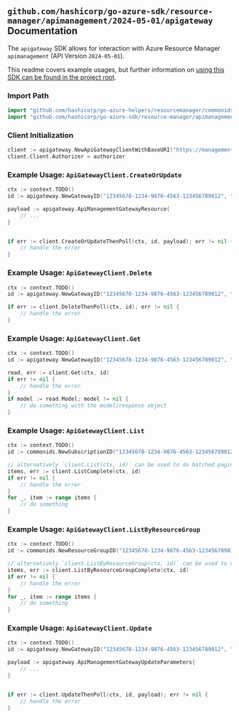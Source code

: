
## `github.com/hashicorp/go-azure-sdk/resource-manager/apimanagement/2024-05-01/apigateway` Documentation

The `apigateway` SDK allows for interaction with Azure Resource Manager `apimanagement` (API Version `2024-05-01`).

This readme covers example usages, but further information on [using this SDK can be found in the project root](https://github.com/hashicorp/go-azure-sdk/tree/main/docs).

### Import Path

```go
import "github.com/hashicorp/go-azure-helpers/resourcemanager/commonids"
import "github.com/hashicorp/go-azure-sdk/resource-manager/apimanagement/2024-05-01/apigateway"
```


### Client Initialization

```go
client := apigateway.NewApiGatewayClientWithBaseURI("https://management.azure.com")
client.Client.Authorizer = authorizer
```


### Example Usage: `ApiGatewayClient.CreateOrUpdate`

```go
ctx := context.TODO()
id := apigateway.NewGatewayID("12345678-1234-9876-4563-123456789012", "example-resource-group", "gatewayValue")

payload := apigateway.ApiManagementGatewayResource{
	// ...
}


if err := client.CreateOrUpdateThenPoll(ctx, id, payload); err != nil {
	// handle the error
}
```


### Example Usage: `ApiGatewayClient.Delete`

```go
ctx := context.TODO()
id := apigateway.NewGatewayID("12345678-1234-9876-4563-123456789012", "example-resource-group", "gatewayValue")

if err := client.DeleteThenPoll(ctx, id); err != nil {
	// handle the error
}
```


### Example Usage: `ApiGatewayClient.Get`

```go
ctx := context.TODO()
id := apigateway.NewGatewayID("12345678-1234-9876-4563-123456789012", "example-resource-group", "gatewayValue")

read, err := client.Get(ctx, id)
if err != nil {
	// handle the error
}
if model := read.Model; model != nil {
	// do something with the model/response object
}
```


### Example Usage: `ApiGatewayClient.List`

```go
ctx := context.TODO()
id := commonids.NewSubscriptionID("12345678-1234-9876-4563-123456789012")

// alternatively `client.List(ctx, id)` can be used to do batched pagination
items, err := client.ListComplete(ctx, id)
if err != nil {
	// handle the error
}
for _, item := range items {
	// do something
}
```


### Example Usage: `ApiGatewayClient.ListByResourceGroup`

```go
ctx := context.TODO()
id := commonids.NewResourceGroupID("12345678-1234-9876-4563-123456789012", "example-resource-group")

// alternatively `client.ListByResourceGroup(ctx, id)` can be used to do batched pagination
items, err := client.ListByResourceGroupComplete(ctx, id)
if err != nil {
	// handle the error
}
for _, item := range items {
	// do something
}
```


### Example Usage: `ApiGatewayClient.Update`

```go
ctx := context.TODO()
id := apigateway.NewGatewayID("12345678-1234-9876-4563-123456789012", "example-resource-group", "gatewayValue")

payload := apigateway.ApiManagementGatewayUpdateParameters{
	// ...
}


if err := client.UpdateThenPoll(ctx, id, payload); err != nil {
	// handle the error
}
```
